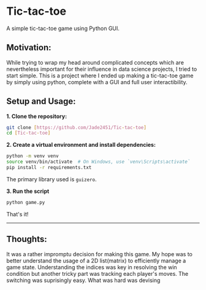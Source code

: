 # Tic-tac-toe
A simple tic-tac-toe game using Python GUI.

## Motivation:
While trying to wrap my head around complicated concepts which are nevertheless important for their influence in data science projects, I tried to start simple. This is a project where I ended up making a tic-tac-toe game by simply using python, complete with a GUI and full user interactibility. 

## Setup and Usage:

**1. Clone the repository:**
```bash
git clone [https://github.com/Jade2451/Tic-tac-toe]
cd [Tic-tac-toe]
```

**2. Create a virtual environment and install dependencies:**
```bash
python -m venv venv
source venv/bin/activate  # On Windows, use `venv\Scripts\activate`
pip install -r requirements.txt
```

The primary library used is `guizero`.

**3. Run the script**

```bash
python game.py
```
That's it!

---

## Thoughts:

It was a rather impromptu decision for making this game. My hope was to better understand the usage of a 2D list(matrix) to efficiently manage a game state. 
Understanding the indices was key in resolving the win condition but another tricky part was tracking each player's moves. The switching was suprisingly easy. What was hard was devising 
